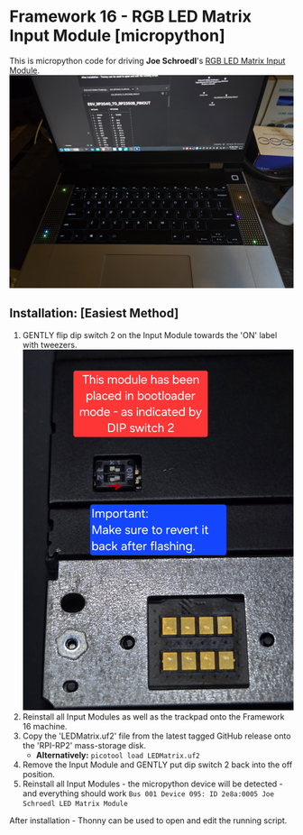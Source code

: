 # Framework 16 - RGB LED Matrix Input Module [micropython]

This is micropython code for driving __Joe Schroedl__'s [RGB LED Matrix Input Module](https://github.com/corndog2000/RGB-LED-Matrix-Input-Module).
![Framework16 Laptop with two connected RGB Input Modules](img/FW16_with_modules.jpg)
## Installation: [Easiest Method]
1. GENTLY flip dip switch 2 on the Input Module towards the 'ON' label with tweezers. ![DIP switch 2 is shown in the ON position](img/bootsel_dipsw_position.jpg)
3. Reinstall all Input Modules as well as the trackpad onto the Framework 16 machine.
4. Copy the 'LEDMatrix.uf2' file from the latest tagged GitHub release onto the 'RPI-RP2' mass-storage disk.
    * __Alternatively:__ `picotool load LEDMatrix.uf2`
5. Remove the Input Module and GENTLY put dip switch 2 back into the off position.
6. Reinstall all Input Modules - the micropython device will be detected - and everything should work
`Bus 001 Device 095: ID 2e8a:0005 Joe Schroedl LED Matrix Module`

After installation - Thonny can be used to open and edit the running script.
